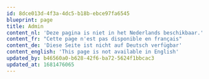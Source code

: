 ```yaml
---
id: 8dce013d-4f3a-4dc5-b18b-ebce97fa6545
blueprint: page
title: Admin
content_nl: 'Deze pagina is niet in het Nederlands beschikbaar.'
content_fr: "Cette page n'est pas disponible en français"
content_de: 'Diese Seite ist nicht auf Deutsch verfügbar'
content_english: 'This page is not available in English'
updated_by: b46560a0-b628-42f6-ba72-5624f1bbcac3
updated_at: 1681476065
---
```

